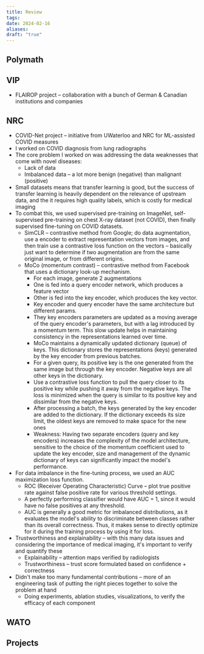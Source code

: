 ```yaml
---
title: Review
tags: 
date: 2024-02-16
aliases: 
draft: "true"
---
```

## Polymath

## VIP
- FLAIROP project – collaboration with a bunch of German & Canadian institutions and companies 

## NRC
- COVID-Net project – initiative from UWaterloo and NRC for ML-assisted COVID measures
- I worked on COVID diagnosis from lung radiographs
- The core problem I worked on was addressing the data weaknesses that come with novel diseases:
	- Lack of data
	- Imbalanced data – a lot more benign (negative) than malignant (positive)
- Small datasets means that transfer learning is good, but the success of transfer learning is heavily dependent on the relevance of upstream data, and the it requires high quality labels, which is costly for medical imaging
- To combat this, we used supervised pre-training on ImageNet, self-supervised pre-training on chest X-ray dataset (not COVID), then finally supervised fine-tuning on COVID datasets.
	- SimCLR – contrastive method from Google; do data augmentation, use a encoder to extract representation vectors from images, and then train use a contrastive loss function on the vectors – basically just want to determine if two augmentation are from the same original image, or from different origins.
	- MoCo (momentum contrast) – contrastive method from Facebook that uses a dictionary look-up mechanism. 
		- For each image, generate 2 augmentations 
		- One is fed into a query encoder network, which produces a feature vector
		- Other is fed into the key encoder, which produces the key vector.
		- Key encoder and query encoder have the same architecture but different params.
		- They key encoders parameters are updated as a moving average of the query encoder's parameters, but with a lag introduced by a momentum term. This slow update helps in maintaining consistency in the representations learned over time.
		- MoCo maintains a dynamically updated dictionary (queue) of keys. This dictionary stores the representations (keys) generated by the key encoder from previous batches.
		- For a given query, its positive key is the one generated from the same image but through the key encoder. Negative keys are all other keys in the dictionary.
		- Use a contrastive loss function to pull the query closer to its positive key while pushing it away from the negative keys. The loss is minimized when the query is similar to its positive key and dissimilar from the negative keys.
		- After processing a batch, the keys generated by the key encoder are added to the dictionary. If the dictionary exceeds its size limit, the oldest keys are removed to make space for the new ones
		- Weakness: Having two separate encoders (query and key encoders) increases the complexity of the model architecture, sensitive to the choice of the momentum coefficient used to update the key encoder, size and management of the dynamic dictionary of keys can significantly impact the model's performance.
- For data imbalance in the fine-tuning process, we used an AUC maximization loss function.
	- ROC (Receiver Operating Characteristic) Curve – plot true positive rate against false positive rate for various threshold settings. 
	- A perfectly performing classifier would have AUC = 1, since it would have no false positives at any threshold.
	- AUC is generally a good metric for imbalanced distributions, as it evaluates the model's ability to discriminate between classes rather than its overall correctness. Thus, it makes sense to directly optimize for it during the training process by using it for loss.
- Trustworthiness and explainability – with this many data issues and considering the importance of medical imaging, it's important to verify and quantify these
	- Explainability – attention maps verified by radiologists
	- Trustworthiness – trust score formulated based on confidence + correctness
- Didn't make too many fundamental contributions – more of an engineering task of putting the right pieces together to solve the problem at hand
	- Doing experiments, ablation studies, visualizations, to verify the efficacy of each component

## WATO

## Projects